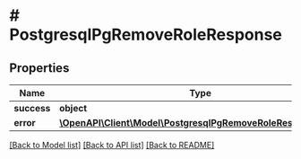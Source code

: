 # # PostgresqlPgRemoveRoleResponse

## Properties

Name | Type | Description | Notes
------------ | ------------- | ------------- | -------------
**success** | **object** |  | [optional]
**error** | [**\OpenAPI\Client\Model\PostgresqlPgRemoveRoleResponseError**](PostgresqlPgRemoveRoleResponseError.md) |  | [optional]

[[Back to Model list]](../../README.md#models) [[Back to API list]](../../README.md#endpoints) [[Back to README]](../../README.md)
